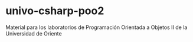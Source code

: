 # univo-csharp-poo2
Material para los laboratorios de Programación Orientada a Objetos II de la Universidad de Oriente
